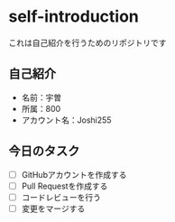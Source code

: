 # self-introduction
これは自己紹介を行うためのリポジトリです

## 自己紹介
- 名前：宇曽
- 所属：800
- アカウント名：Joshi255

## 今日のタスク
- [ ] GitHubアカウントを作成する
- [ ] Pull Requestを作成する
- [ ] コードレビューを行う
- [ ] 変更をマージする
